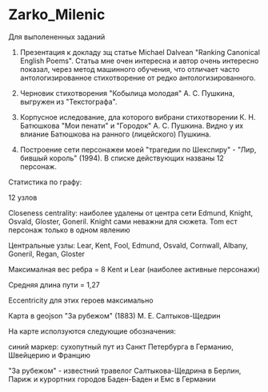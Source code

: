 # Zarko_Milenic

Для выполененных заданий

1. Презентация к докладу зщ статье Michael Dalvean "Ranking Canonical English Poems". Статьа мне очен интересна и автор очень интересно показал, через метод машинного обучения, что отличает часто антологизированное стихотворение от редко антологизированного.

2. Черновик стихотворения "Кобылица молодая" А. С. Пушкина, выгружен из "Текстографа".

3. Корпусное иследование, дла которого вибрани стихотворении К. Н. Батюшкова "Мои пенати" и "Городок" А. С. Пушкина. Видно у их влиание Батюшкова на ранного (лицейского) Пушкина.

4. Построение сети персонажеи моей "трагедии по Шекспиру" - "Лир, бившый король" (1994). В списке действующих названы 12 персонаж.

Статистика по графу:

12 узлов

Closeness centrality: наиболее удалены от центра сети Edmund, Knight, Osvald, Gloster, Goneril. Knight сами неважни для сюжета. Tom ест персонаж только в одном явлению

Центральные узлы: Lear, Kent, Fool, Edmund, Osvald, Cornwall, Albany, Goneril, Regan, Gloster

Максималная вес ребра = 8 Kent и Lear (наиболее активные персонажи)

Средняя длина пути = 1,27

Eccentricity для этих героев максимально

Карта в geojson "За рубежом" (1883) М. Е. Салтыков-Щедрин

На карте исползуются следующие обозначения:

синий маркер: сухопутный пут из Санкт Петербурга в Германию, Швейцерию и Францию

"За рубежом" - известний травелог Салтыкова-Щедрина в Берлин, Париж и курортних городов Баден-Баден и Емс в Германии
